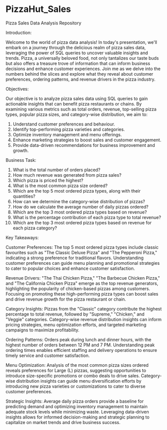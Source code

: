 # PizzaHut_Sales

Pizza Sales Data Analysis Repository

Introduction:

Welcome to the world of pizza data analysis! In today's presentation, we'll embark on a journey through the delicious realm of pizza sales data, leveraging the power of SQL queries to uncover valuable insights and trends. Pizza, a universally beloved food, not only tantalizes our taste buds but also offers a treasure trove of information that can inform business decisions and enhance customer experiences. Join me as we delve into the numbers behind the slices and explore what they reveal about customer preferences, ordering patterns, and revenue drivers in the pizza industry.

Objectives:

Our objective is to analyze pizza sales data using SQL queries to gain actionable insights that can benefit pizza restaurants or chains. By examining various metrics such as total orders, revenue, top-selling pizza types, popular pizza sizes, and category-wise distribution, we aim to:

1) Understand customer preferences and behaviour.
2) Identify top-performing pizza varieties and categories.
3) Optimize inventory management and menu offerings.
4) Enhance marketing strategies to boost sales and customer engagement.
5) Provide data-driven recommendations for business improvement and growth.

Business Task:

1) What is the total number of orders placed?
2) How much revenue was generated from pizza sales?
3) Which pizza is priced the highest?
4) What is the most common pizza size ordered?
5) Which are the top 5 most ordered pizza types, along with their quantities?
6) How can we determine the category-wise distribution of pizzas?
7) How do we calculate the average number of daily pizzas ordered?
8) Which are the top 3 most ordered pizza types based on revenue?
9) What is the percentage contribution of each pizza type to total revenue?
10) Which are the top 3 most ordered pizza types based on revenue for each pizza category?

Key Takeaways: 

Customer Preferences:
The top 5 most ordered pizza types include classic favourites such as "The Classic Deluxe Pizza" and "The Pepperoni Pizza," indicating a strong preference for traditional flavors.
Understanding customer preferences can guide menu planning and promotional strategies to cater to popular choices and enhance customer satisfaction.

Revenue Drivers:
"The Thai Chicken Pizza," "The Barbecue Chicken Pizza," and "The California Chicken Pizza" emerge as the top revenue generators, highlighting the popularity of chicken-based pizzas among customers.
Focusing on promoting these high-performing pizza types can boost sales and drive revenue growth for the pizza restaurant or chain.

Category Insights:
Pizzas from the "Classic" category contribute the highest percentage to total revenue, followed by "Supreme," "Chicken," and "Veggie" categories.
Category-wise revenue distribution insights can inform pricing strategies, menu optimization efforts, and targeted marketing campaigns to maximize profitability.

Ordering Patterns:
Orders peak during lunch and dinner hours, with the highest number of orders between 12 PM and 7 PM.
Understanding peak ordering times enables efficient staffing and delivery operations to ensure timely service and customer satisfaction.

Menu Optimization:
Analysis of the most common pizza sizes ordered reveals preferences for Large (L) pizzas, suggesting opportunities to introduce size-specific promotions or combo deals to drive sales.
Category-wise distribution insights can guide menu diversification efforts by introducing new pizza varieties or customizations to cater to diverse customer preferences.

Strategic Insights:
Average daily pizza orders provide a baseline for predicting demand and optimizing inventory management to maintain adequate stock levels while minimizing waste.
Leveraging data-driven insights allows for informed decision-making and strategic planning to capitalize on market trends and drive business success.



